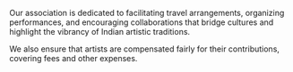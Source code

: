  Our association is dedicated to facilitating travel arrangements, organizing performances, and encouraging collaborations that bridge cultures and highlight the vibrancy of Indian artistic traditions.
 
 We also ensure that artists are compensated fairly for their contributions, covering fees and other expenses.